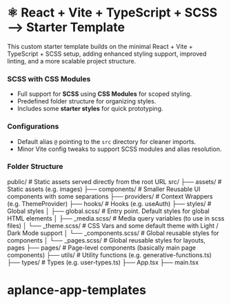 # ⚛️ React + Vite + TypeScript + SCSS –> Starter Template

This custom starter template builds on the minimal React + Vite + TypeScript + SCSS setup, adding enhanced styling support, improved linting, and a more scalable project structure.

### SCSS with CSS Modules

- Full support for **SCSS** using **CSS Modules** for scoped styling.
- Predefined folder structure for organizing styles.
- Includes some **starter styles** for quick prototyping.

### Configurations

- Default alias `@` pointing to the `src` directory for cleaner imports.
- Minor Vite config tweaks to support SCSS modules and alias resolution.

### Folder Structure

public/ # Static assets served directly from the root URL
src/
├── assets/ # Static assets (e.g. images)
├── components/ # Smaller Reusable UI components with some separations
├── providers/ # Context Wrappers (e.g. ThemeProvider)
├── hooks/ # Hooks (e.g. useAuth)
├── styles/ # Global styles
│ ├── global.scss/ # Entry point. Default styles for global HTML elements
│ ├── \_media.scss/ # Media query variables (to use in scss files)
│ └── \_theme.scss/ # CSS Vars and some default theme with Light / Dark Mode support
│ └── \_components.scss/ # Global reusable styles for components
│ └── \_pages.scss/ # Global reusable styles for layouts, pages
├── pages/ # Page-level components (basically main page components)
├── utils/ # Utility functions (e.g. generative-functions.ts)
├── types/ # Types (e.g. user-types.ts)
├── App.tsx
├── main.tsx

# aplance-app-templates
